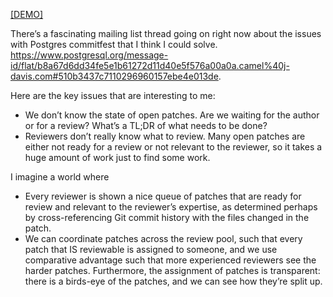 [[DEMO]](http://patchwork-three.vercel.app/)

There’s a fascinating mailing list thread going on right now about the issues with Postgres commitfest that I think I could solve. https://www.postgresql.org/message-id/flat/b8a67d6dd34fe5e1b61272d11d40e5f576a00a0a.camel%40j-davis.com#510b3437c7110296960157ebe4e013de.

Here are the key issues that are interesting to me: 
* We don’t know the state of open patches. Are we waiting for the author or for a review? What’s a TL;DR of what needs to be done?
* Reviewers don’t really know what to review. Many open patches are either not ready for a review or not relevant to the reviewer, so it takes a huge amount of work just to find some work.

I imagine a world where 
* Every reviewer is shown a nice queue of patches that are ready for review and relevant to the reviewer’s expertise, as determined perhaps by cross-referencing Git commit history with the files changed in the patch.
* We can coordinate patches across the review pool, such that every patch that IS reviewable is assigned to someone, and we use comparative advantage such that more experienced reviewers see the harder patches. Furthermore, the assignment of patches is transparent: there is a birds-eye of the patches, and we can see how they’re split up.
